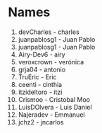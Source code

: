 # Names
1. devCharles - charles
2. juanpablosg1 - Juan Pablo
3. juanpablosg1 - Juan Pablo
4. Airy-Dev6  - airy
5. veroxcrown - verónica
6. grja04 - antonio
7. TruEric - Eric
8. ceenti - cinthia
9. itzideltoro - itzi 
10. Crismoo - Cristobal Moo
11. LuisDOlvera - Luis Daniel
12. Najeradev - Emmanuel
13. jchz2 - jncarlos